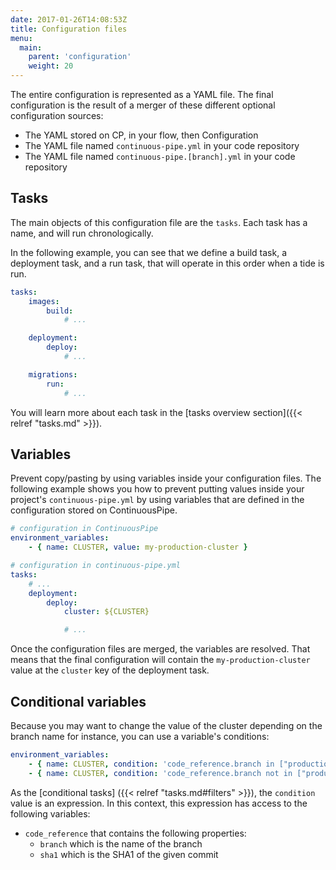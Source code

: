 ```yaml
---
date: 2017-01-26T14:08:53Z
title: Configuration files
menu:
  main:
    parent: 'configuration'
    weight: 20
---
```

The entire configuration is represented as a YAML file. The final configuration is the result of a merger of these different optional configuration sources:

* The YAML stored on CP, in your flow, then Configuration
* The YAML file named `continuous-pipe.yml` in your code repository
* The YAML file named `continuous-pipe.[branch].yml` in your code repository

## Tasks

The main objects of this configuration file are the `tasks`. Each task has a name, and will run chronologically.

In the following example, you can see that we define a build task, a deployment task, and a run task, that will operate in this order when a tide is run.

``` yaml
tasks:
    images:
        build:
            # ...

    deployment:
        deploy:
            # ...

    migrations:
        run:
            # ...
```

You will learn more about each task in the [tasks overview section]({{< relref "tasks.md" >}}).

## Variables
Prevent copy/pasting by using variables inside your configuration files. The following example shows you how to prevent putting values inside your project's `continuous-pipe.yml` by using variables that are defined in the configuration stored on ContinuousPipe.


``` yaml
# configuration in ContinuousPipe
environment_variables:
    - { name: CLUSTER, value: my-production-cluster }

# configuration in continuous-pipe.yml
tasks:
    # ...
    deployment:
        deploy:
            cluster: ${CLUSTER}

            # ...
```

Once the configuration files are merged, the variables are resolved. That means that the final configuration will contain the `my-production-cluster` value at the `cluster` key of the deployment task.

## Conditional variables
Because you may want to change the value of the cluster depending on the branch name for instance, you can use a variable's conditions:

``` yaml
environment_variables:
    - { name: CLUSTER, condition: 'code_reference.branch in ["production", "uat"]', value: my-production-cluster }
    - { name: CLUSTER, condition: 'code_reference.branch not in ["production", "uat"]', value: my-development-cluster }
```

As the [conditional tasks] ({{< relref "tasks.md#filters" >}}), the `condition` value is an expression. In this context, this expression has access to the following variables:

* `code_reference` that contains the following properties:
  - `branch` which is the name of the branch
  - `sha1` which is the SHA1 of the given commit
